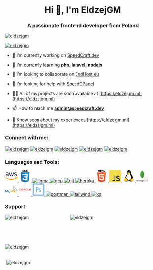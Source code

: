 <h1 align="center">Hi 👋, I'm EldzejGM</h1>
<h3 align="center">A passionate frontend developer from Poland</h3>

<p align="left"> <img src="https://komarev.com/ghpvc/?username=eldzejgm&label=Profile%20views&color=0e75b6&style=flat" alt="eldzejgm" /> </p>

<p align="left"> <a href="https://github.com/ryo-ma/github-profile-trophy"><img src="https://github-profile-trophy.vercel.app/?username=eldzejgm" alt="eldzejgm" /></a> </p>

- 🔭 I’m currently working on [SpeedCraft.dev](https://speedcraft.dev)

- 🌱 I’m currently learning **php, laravel, nodejs**

- 👯 I’m looking to collaborate on [EndHost.eu](https://endhost.eu)

- 🤝 I’m looking for help with [SpeedCPanel](https://github.com/SpeedcraftTeam/SpeedCPanel)

- 👨‍💻 All of my projects are soon available at [https://eldzejgm.ml](https://eldzejgm.ml)

- 📫 How to reach me **admin@speedcraft.dev**

- 📄 Know soon about my experiences [https://eldzejgm.ml](https://eldzejgm.ml)

<h3 align="left">Connect with me:</h3>
<p align="left">
<a href="https://codepen.io/eldzejgm" target="blank"><img align="center" src="https://raw.githubusercontent.com/rahuldkjain/github-profile-readme-generator/master/src/images/icons/Social/codepen.svg" alt="eldzejgm" height="30" width="40" /></a>
<a href="https://linkedin.com/in/eldzejgm" target="blank"><img align="center" src="https://raw.githubusercontent.com/rahuldkjain/github-profile-readme-generator/master/src/images/icons/Social/linked-in-alt.svg" alt="eldzejgm" height="30" width="40" /></a>
<a href="https://codesandbox.com/eldzejgm" target="blank"><img align="center" src="https://raw.githubusercontent.com/rahuldkjain/github-profile-readme-generator/master/src/images/icons/Social/codesandbox.svg" alt="eldzejgm" height="30" width="40" /></a>
<a href="https://fb.com/eldzejgm" target="blank"><img align="center" src="https://raw.githubusercontent.com/rahuldkjain/github-profile-readme-generator/master/src/images/icons/Social/facebook.svg" alt="eldzejgm" height="30" width="40" /></a>
<a href="https://instagram.com/eldzejgm" target="blank"><img align="center" src="https://raw.githubusercontent.com/rahuldkjain/github-profile-readme-generator/master/src/images/icons/Social/instagram.svg" alt="eldzejgm" height="30" width="40" /></a>
</p>

<h3 align="left">Languages and Tools:</h3>
<p align="left"> <a href="https://aws.amazon.com" target="_blank" rel="noreferrer"> <img src="https://raw.githubusercontent.com/devicons/devicon/master/icons/amazonwebservices/amazonwebservices-original-wordmark.svg" alt="aws" width="40" height="40"/> </a> <a href="https://www.w3schools.com/css/" target="_blank" rel="noreferrer"> <img src="https://raw.githubusercontent.com/devicons/devicon/master/icons/css3/css3-original-wordmark.svg" alt="css3" width="40" height="40"/> </a> <a href="https://www.figma.com/" target="_blank" rel="noreferrer"> <img src="https://www.vectorlogo.zone/logos/figma/figma-icon.svg" alt="figma" width="40" height="40"/> </a> <a href="https://cloud.google.com" target="_blank" rel="noreferrer"> <img src="https://www.vectorlogo.zone/logos/google_cloud/google_cloud-icon.svg" alt="gcp" width="40" height="40"/> </a> <a href="https://git-scm.com/" target="_blank" rel="noreferrer"> <img src="https://www.vectorlogo.zone/logos/git-scm/git-scm-icon.svg" alt="git" width="40" height="40"/> </a> <a href="https://heroku.com" target="_blank" rel="noreferrer"> <img src="https://www.vectorlogo.zone/logos/heroku/heroku-icon.svg" alt="heroku" width="40" height="40"/> </a> <a href="https://www.w3.org/html/" target="_blank" rel="noreferrer"> <img src="https://raw.githubusercontent.com/devicons/devicon/master/icons/html5/html5-original-wordmark.svg" alt="html5" width="40" height="40"/> </a> <a href="https://developer.mozilla.org/en-US/docs/Web/JavaScript" target="_blank" rel="noreferrer"> <img src="https://raw.githubusercontent.com/devicons/devicon/master/icons/javascript/javascript-original.svg" alt="javascript" width="40" height="40"/> </a> <a href="https://www.linux.org/" target="_blank" rel="noreferrer"> <img src="https://raw.githubusercontent.com/devicons/devicon/master/icons/linux/linux-original.svg" alt="linux" width="40" height="40"/> </a> <a href="https://www.mongodb.com/" target="_blank" rel="noreferrer"> <img src="https://raw.githubusercontent.com/devicons/devicon/master/icons/mongodb/mongodb-original-wordmark.svg" alt="mongodb" width="40" height="40"/> </a> <a href="https://www.mysql.com/" target="_blank" rel="noreferrer"> <img src="https://raw.githubusercontent.com/devicons/devicon/master/icons/mysql/mysql-original-wordmark.svg" alt="mysql" width="40" height="40"/> </a> <a href="https://www.oracle.com/" target="_blank" rel="noreferrer"> <img src="https://raw.githubusercontent.com/devicons/devicon/master/icons/oracle/oracle-original.svg" alt="oracle" width="40" height="40"/> </a> <a href="https://www.photoshop.com/en" target="_blank" rel="noreferrer"> <img src="https://raw.githubusercontent.com/devicons/devicon/master/icons/photoshop/photoshop-line.svg" alt="photoshop" width="40" height="40"/> </a> <a href="https://postman.com" target="_blank" rel="noreferrer"> <img src="https://www.vectorlogo.zone/logos/getpostman/getpostman-icon.svg" alt="postman" width="40" height="40"/> </a> <a href="https://tailwindcss.com/" target="_blank" rel="noreferrer"> <img src="https://www.vectorlogo.zone/logos/tailwindcss/tailwindcss-icon.svg" alt="tailwind" width="40" height="40"/> </a> <a href="https://www.adobe.com/products/xd.html" target="_blank" rel="noreferrer"> <img src="https://cdn.worldvectorlogo.com/logos/adobe-xd.svg" alt="xd" width="40" height="40"/> </a> </p>

<h3 align="left">Support:</h3>
<p><a href="https://www.buymeacoffee.com/eldzejgm"> <img align="left" src="https://cdn.buymeacoffee.com/buttons/v2/default-yellow.png" height="50" width="210" alt="eldzejgm" /></a><a href="https://ko-fi.com/eldzejgm"> <img align="left" src="https://cdn.ko-fi.com/cdn/kofi3.png?v=3" height="50" width="210" alt="eldzejgm" /></a></p><br><br>

<br><br><p><img align="left" src="https://github-readme-stats.vercel.app/api/top-langs?username=eldzejgm&show_icons=true&locale=en&layout=compact" alt="eldzejgm" /></p>
<br><br>
<p>&nbsp;<img align="center" src="https://github-readme-stats.vercel.app/api?username=eldzejgm&show_icons=true&locale=en" alt="eldzejgm" /></p>
